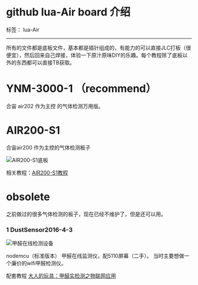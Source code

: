 # github lua-Air board 介绍

标签： lua-Air

---
所有的文件都是底板文件，基本都是插针组成的，有能力的可以直接JLC打板（很便宜），然后回来自己焊接，体验一下原汁原味DIY的乐趣。每个教程除了底板以外的东西都可以直接TB获取。

# YNM-3000-1 （recommend）
合宙 air202 作为主控 的气体检测万用版。


# AIR200-S1
合宙air200 作为主控的气体检测板子

![AIR200-S1底板][1]

相关教程：[AIR200-S1教程][2]

# obsolete
之前做过的很多气体检测的板子，现在已经不维护了，但是还可以用。


### 1 DustSensor2016-4-3


![甲醛在线检测设备][3]

nodemcu（标准版本） 甲醛在线监测仪，配5110屏幕（二手）。
当时主要想做一个廉价的wifi甲醛检测仪。

配套教程
[大人的玩具：甲醛实检测之物联网应用][4]


  [1]: http://doc-resources.lewei50.com/lewei50/img/LuaAir-20171115-2.jpg
  [2]: http://www.jianshu.com/p/a4f0523c3447?utm_source=desktop&utm_medium=timeline
  [3]: http://doc-resources.lewei50.com/lewei50/img/LuaAir-20171115-1.jpg
  [4]: https://post.smzdm.com/p/443892/
